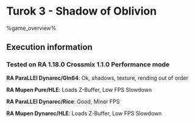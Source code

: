 # Turok 3 - Shadow of Oblivion 

%game_overview%

## Execution information

### Tested on RA 1.18.0 Crossmix 1.1.0 Performance mode

**RA ParaLLEl Dynarec/Gln64**: Ok, shadows, texture, rending out of order

**RA Mupen Pure/HLE**: Loads Z-Buffer, Low FPS Slowdown

**RA ParaLLEl Dynarec/Rice**: Good, Minor FPS

**RA Mupen Dynarec/HLE**: Loads Z-Buffer, Low FPS Slowdown